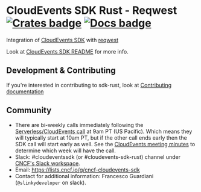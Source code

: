 # CloudEvents SDK Rust - Reqwest [![Crates badge]][crates.io] [![Docs badge]][docs.rs] 

Integration of [CloudEvents SDK](https://github.com/cloudevents/sdk-rust/) with [reqwest](https://github.com/seanmonstar/reqwest)

Look at [CloudEvents SDK README](https://github.com/cloudevents/sdk-rust/) for more info.

## Development & Contributing

If you're interested in contributing to sdk-rust, look at [Contributing documentation](../CONTRIBUTING.md)

## Community

- There are bi-weekly calls immediately following the
  [Serverless/CloudEvents call](https://github.com/cloudevents/spec#meeting-time)
  at 9am PT (US Pacific). Which means they will typically start at 10am PT, but
  if the other call ends early then the SDK call will start early as well. See
  the
  [CloudEvents meeting minutes](https://docs.google.com/document/d/1OVF68rpuPK5shIHILK9JOqlZBbfe91RNzQ7u_P7YCDE/edit#)
  to determine which week will have the call.
- Slack: #cloudeventssdk (or #cloudevents-sdk-rust) channel under
  [CNCF's Slack workspace](https://slack.cncf.io/).
- Email: https://lists.cncf.io/g/cncf-cloudevents-sdk
- Contact for additional information: Francesco Guardiani (`@slinkydeveloper` on slack).

[Crates badge]: https://img.shields.io/crates/v/cloudevents-sdk-reqwest.svg
[crates.io]: https://crates.io/crates/cloudevents-sdk-reqwest
[Docs badge]: https://docs.rs/cloudevents-sdk-reqwest/badge.svg
[docs.rs]: https://docs.rs/cloudevents-sdk-reqwest